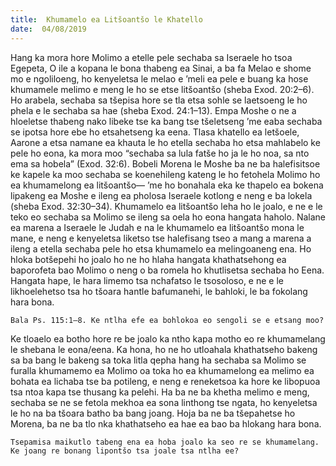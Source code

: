 ```yaml
---
title:  Khumamelo ea Litšoantšo le Khatello
date:  04/08/2019
---
```


Hang ka mora hore Molimo a etelle pele sechaba sa Iseraele ho tsoa Egepeta, O ile a kopana le bona thabeng ea Sinai, a ba fa Melao e shome mo e ngoliloeng, ho kenyeletsa le melao e ’meli ea pele e buang ka hose khumamele melimo e meng le ho se etse litšoantšo (sheba Exod. 20:2–6). Ho arabela, sechaba sa tšepisa hore se tla etsa sohle se laetsoeng le ho phela e le sechaba sa hae (sheba Exod. 24:1–13). Empa Moshe o ne a hloeletse thabeng nako libeke tse ka bang tse tšeletseng ’me eaba sechaba se ipotsa hore ebe ho etsahetseng ka eena. Tlasa khatello ea letšoele, Aarone a etsa namane ea khauta le ho etella sechaba ho etsa mahlabelo ke pele ho eona, ka mora moo “sechaba sa lula fatše ho ja le ho noa, sa nto ema sa hobela” (Exod. 32:6). Bobeli Morena le Moshe ba ne ba halefisitsoe ke kapele ka moo sechaba se koenehileng kateng le ho fetohela Molimo ho ea khumamelong ea litšoantšo— ’me ho bonahala eka ke thapelo ea bokena lipakeng ea Moshe e ileng ea pholosa Iseraele kotlong e neng e ba lokela (sheba Exod. 32:30–34). Khumamelo ea litšoantšo leha ho le joalo, e ne e le teko eo sechaba sa Molimo se ileng sa oela ho eona hangata haholo. Nalane ea marena a Iseraele le Judah e na le khumamelo ea litšoantšo mona le mane, e neng e kenyeletsa liketso tse halefisang tseo a mang a marena a ileng a etella sechaba pele ho etsa khumamelo ea melingoaneng ena. Ho hloka botšepehi ho joalo ho ne ho hlaha hangata khathatsehong ea baporofeta bao Molimo o neng o ba romela ho khutlisetsa sechaba ho Eena. Hangata hape, le hara limemo tsa nchafatso le tsosoloso, e ne e le likhoelehetso tsa ho tšoara hantle bafumanehi, le bahloki, le ba fokolang hara bona.

`Bala Ps. 115:1–8. Ke ntlha efe ea bohlokoa eo sengoli se e etsang moo?`

Ke tloaelo ea botho hore re be joalo ka ntho kapa motho eo re khumamelang le shebana le eona/eena. Ka hona, ho ne ho utloahala khathatseho bakeng sa ba bang le bakeng sa toka litla qepha hang ha sechaba sa Molimo se furalla khumamemo ea Molimo oa toka ho ea khumamelong ea melimo ea bohata ea lichaba tse ba potileng, e neng e reneketsoa ka hore ke libopuoa tsa ntoa kapa tse thusang ka pelehi. Ha ba ne ba khetha melimo e meng, sechaba se ne se fetola mekhoa ea sona linthong tse ngata, ho kenyeletsa le ho na ba tšoara batho ba bang joang. Hoja ba ne ba tšepahetse ho Morena, ba ne ba tlo nka khathatseho ea hae ea bao ba hlokang hara bona.

`Tsepamisa maikutlo tabeng ena ea hoba joalo ka seo re se khumamelang. Ke joang re bonang lipontšo tsa joale tsa ntlha ee?`